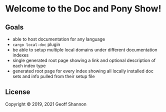 # Welcome to the Doc and Pony Show!

## Goals

 - able to host documentation for any language
 - `cargo local-doc` plugin
 - be able to setup multiple local domains under different
   documentation indexes
 - single generated root page showing a link and optional description
   of each index type
 - generated root page for every index showing all locally installed
   doc sets and info pulled from their setup file

## License

Copyright © 2019, 2021 Geoff Shannon
